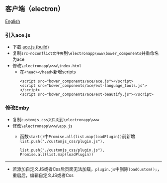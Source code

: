 ## 客户端（electron）

[English](README_EN.md)
### 引入ace.js
- 下载 [ace.js (build)](https://github.com/ajaxorg/ace-builds/archive/refs/heads/master.zip)
- 复制`src-noconflict文件夹`到`\electronapp\www\bower_components`并重命名为ace
- 修改`\electronapp\www\index.html`
  - 在`<head></head>`新增scripts
    ```
    <script src="bower_components/ace/ace.js"></script>
    <script src="bower_components/ace/ext-language_tools.js"></script>
    <script src="bower_components/ace/ext-beautify.js"></script>
    ```
### 修改Emby
- 复制`customjs_css文件夹`到`\electronapp\www`
- 修改`\electronapp\www\app.js`
  - 函数`start()`中`Promise.all(list.map(loadPlugin))`前新增`list.push("./customjs_css/plugin.js"),`  

    ```
    list.push("./customjs_css/plugin.js"),
    Promise.all(list.map(loadPlugin))
    ```
***
- 若添加自定义JS或者Css后页面无法加载，`plugin.js`中删除`loadCustom();`，重启后，编辑自定义JS或者Css
